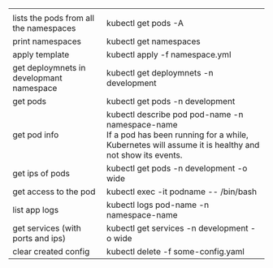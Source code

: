 
<table>
  <tr>    <td></td> <td></td>  </tr>
<tr>    <td>lists the pods from all the namespaces</td><td>kubectl get pods -A</td>  </tr>
<tr>    <td>print namespaces</td><td>kubectl get namespaces</td>  </tr>
<tr>    <td>apply template</td><td>kubectl apply -f namespace.yml</td>  </tr>
<tr>    <td>get deploymnets in developmant namespace</td><td> kubectl get deploymnets -n development</td>  </tr>
<tr>    <td>get pods</td><td> kubectl get pods -n development</td>  </tr>
<tr>    <td>get pod info </td> <td> kubectl describe pod pod-name -n namespace-name <br> If a pod has been running for a while, Kubernetes will assume it is healthy and not show its events.</td>  </tr>
<tr>    <td>get ips of pods</td> <td> kubectl get pods -n development -o wide</td>  </tr>
<tr>    <td>get access to the pod</td> <td> kubectl exec -it podname -- /bin/bash </td>  </tr>
<tr>    <td>list app logs </td> <td> kubectl logs pod-name -n namespace-name</td>  </tr>
<tr>    <td>get services (with ports and ips) </td> <td>  kubectl get services -n development -o wide</td>  </tr>
<tr>    <td>clear created config </td> <td> kubectl delete -f some-config.yaml</td>  </tr>
</table>

